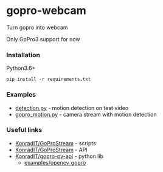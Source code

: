# gopro-webcam
Turn gopro into webcam

Only GpPro3 support for now

### Installation
Python3.6+
```shell
pip install -r requirements.txt
```

### Examples
* [detection.py](examples/detection.py) - motion detection on test video
* [gopro_motion.py](examples/detection.py) - camera stream with motion detection

### Useful links
* [KonradIT/GoProStream](https://github.com/KonradIT/GoProStream) - scripts
* [KonradIT/GoProStream](https://github.com/KonradIT/goprowifihack) - API
* [KonradIT/gopro-py-api](https://github.com/KonradIT/gopro-py-api) - python lib
    * [examples/opencv_gopro](https://github.com/KonradIT/gopro-py-api/tree/master/examples/opencv_gopro)

